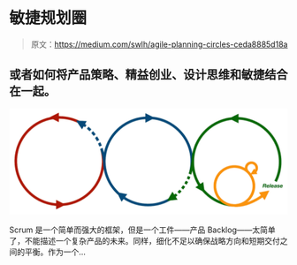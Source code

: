 # 敏捷规划圈

> 原文：<https://medium.com/swlh/agile-planning-circles-ceda8885d18a>

## 或者如何将产品策略、精益创业、设计思维和敏捷结合在一起。

![](img/f31c9b3714e4b436ddc88a3d694eedf6.png)

Scrum 是一个简单而强大的框架，但是一个工件——产品 Backlog——太简单了，不能描述一个复杂产品的未来。同样，细化不足以确保战略方向和短期交付之间的平衡。作为一个…